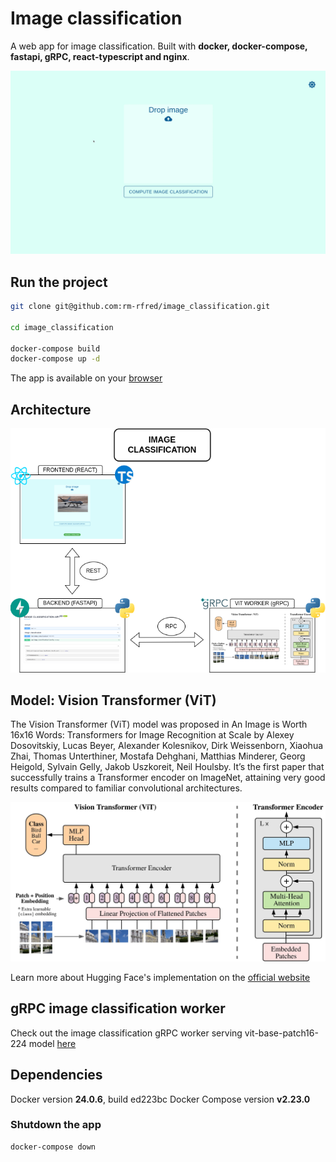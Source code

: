 # Image classification

A web app for image classification.
Built with **docker, docker-compose, fastapi, gRPC, react-typescript and nginx**.

![Image classification](./images/image_classification.gif)

## Run the project

```bash
git clone git@github.com:rm-rfred/image_classification.git

cd image_classification

docker-compose build
docker-compose up -d
```

The app is available on your [browser](http://172.17.0.1:10133)

## Architecture

![Project Archiecture](./images/architecture.png)

## Model: Vision Transformer (ViT)

The Vision Transformer (ViT) model was proposed in An Image is Worth 16x16 Words: Transformers for Image Recognition at Scale by Alexey Dosovitskiy, Lucas Beyer, Alexander Kolesnikov, Dirk Weissenborn, Xiaohua Zhai, Thomas Unterthiner, Mostafa Dehghani, Matthias Minderer, Georg Heigold, Sylvain Gelly, Jakob Uszkoreit, Neil Houlsby. It’s the first paper that successfully trains a Transformer encoder on ImageNet, attaining very good results compared to familiar convolutional architectures.

![ViT architecture](./images/vit_transformer.jpg)

Learn more about Hugging Face's implementation on the [official website](https://huggingface.co/docs/transformers/model_doc/vit)

## gRPC image classification worker

Check out the image classification gRPC worker serving vit-base-patch16-224 model [here](https://github.com/rm-rfred/vit-worker)

## Dependencies

Docker version **24.0.6**, build ed223bc
Docker Compose version **v2.23.0**

### Shutdown the app

```bash
docker-compose down
```
